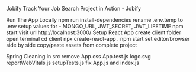 Jobify
Track Your Job Search
Project in Action - Jobify

Run The App Locally
npm run install-dependencies
rename .env.temp to .env
setup values for - MONGO_URL, JWT_SECRET, JWT_LIFETIME
npm start
visit url http://localhost:3000/
Setup React App
create client folder
open terminal
cd client
npx create-react-app .
npm start
set editor/browser side by side
copy/paste assets from complete project

Spring Cleaning
in src remove
App.css
App.test.js
logo.svg
reportWebVitals.js
setupTests.js
fix App.js and index.js
